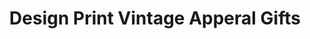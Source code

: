 ---
title: "Design Print Vintage Apperal Gifts"
url: /port-orange/design-print-vintage-apperal-gifts/
shop: clothes
---